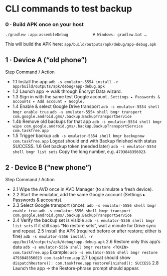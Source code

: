 # CLI commands to test backup

### 0 · Build APK once on your host
`./gradlew :app:assembleDebug           # Windows: gradlew.bat …`

This will build the APK here: `app/build/outputs/apk/debug/app-debug.apk`

## 1 · Device A (“old phone”)
Step	Command / Action
- 1.1	Install the app
`adb -s emulator-5554 install -r app/build/outputs/apk/debug/app-debug.apk`
- 1.2	Launch app → walk through Encrypt Data wizard.
- 1.3	Sign in with the same test Google account . `Settings ▸ Passwords & accounts ▸ Add account ▸ Google.` 
- 1.4	Enable & select Google Drive transport
  `adb -s emulator-5554 shell bmgr enable true`
  `adb -s emulator-5554 shell bmgr transport com.google.android.gms/.backup.BackupTransportService`
- 1.4b Remove old backups for that app
`adb -s emulator-5554 shell bmgr wipe com.google.android.gms/.backup.BackupTransportService com.taskfree.app`
- 1.5	Trigger backup
  `adb -s emulator-5554 shell bmgr backupnow com.taskfree.app`
  Logcat should end with Backup finished with status SUCCESS.
  1.6	Get backup token (needed later)
  `adb -s emulator-5554 shell bmgr list sets`
  Copy the long number, e.g. `4793848356023`.

## 2 · Device B (“new phone”)
Step	Command / Action
- 2.1	Wipe the AVD once in AVD Manager (to simulate a fresh device).
- 2.2	Start the emulator, add the same Google account (Settings ▸ Passwords & accounts).
- 2.3	Select Google transport (once):
`adb -s emulator-5556 shell bmgr enable true`
`adb -s emulator-5556 shell bmgr transport com.google.android.gms/.backup.BackupTransportService`
- 2.4	Verify the backup set is visible
`adb -s emulator-5556 shell bmgr list sets`
If it still says “No restore sets”, wait a minute for Drive sync and repeat.
2.5	Install the APK (required before or after restore; either is fine)
`adb -s emulator-5556 install -r app/build/outputs/apk/debug/app-debug.apk`
2.6	Restore only this app’s data
`adb -s emulator-5556 shell bmgr restore <TOKEN> com.taskfree.app`
Example:
`adb -s emulator-5556 shell bmgr restore 4793848356023 com.taskfree.app`
2.7	Logcat should show
`dispatchRestore(): com.taskfree.app`
`restoreFinished(): SUCCESS`
2.8	Launch the app → the Restore-phrase prompt should appear.

